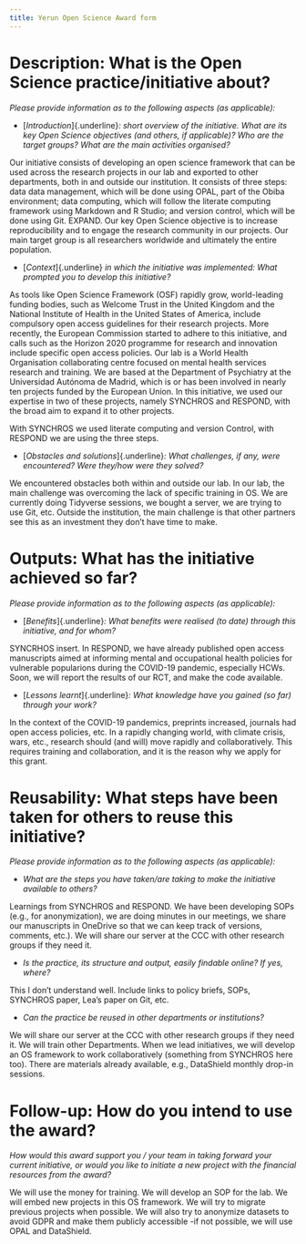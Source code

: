 ```yaml
---
title: Yerun Open Science Award form
---
```


# Description: What is the Open Science practice/initiative about?

*Please provide information as to the following aspects (as applicable):*

-   [*Introduction*]{.underline}*: short overview of the initiative. What are
    its key Open Science objectives (and others, if applicable)? Who are the
    target groups? What are the main activities organised?*
    
Our initiative consists of developing an open science framework that can be used across the research projects in our lab and exported to other departments, both in and outside our institution. It consists of three steps: data data management, which will be done using OPAL, part of the Obiba environment; data computing, which will follow the literate computing framework using Markdown and R Studio; and version control, which will be done using Git. EXPAND. Our key Open Science objective is to increase reproducibility and to engage the research community in our projects. Our main target group is all researchers worldwide and ultimately the entire population.

-   [*Context*]{.underline} *in which the initiative was implemented: What
    prompted you to develop this initiative?*
    
As tools like Open Science Framework (OSF) rapidly grow, world-leading funding bodies, such as Welcome Trust in the United Kingdom and the National Institute of Health in the United States of America, include compulsory open access guidelines for their research projects. More recently, the European Commission started to adhere to this initiative, and calls such as the Horizon 2020 programme for research and innovation include specific open access policies. Our lab is a World Health Organisation collaborating centre focused on mental health services research and training. We are based at the Department of Psychiatry at the Universidad Autónoma de Madrid, which is or has been involved in nearly ten projects funded by the European Union. In this initiative, we used our expertise in two of these projects, namely SYNCHROS and RESPOND, with the broad aim to expand it to other projects.

With SYNCHROS we used literate computing and version Control, with RESPOND we are using the three steps.
    

-   [*Obstacles and solutions*]{.underline}*: What challenges, if any, were
    encountered? Were they/how were they solved?*

We encountered obstacles both within and outside our lab. In our lab, the main challenge was overcoming the lack of specific training in OS. We are currently doing Tidyverse sessions, we bought a server, we are trying to use Git, etc. Outside the institution, the main challenge is that other partners see this as an investment they don’t have time to make.

<!--# blank field, max 400 words -->

# Outputs: What has the initiative achieved so far?

*Please provide information as to the following aspects (as applicable):*

-   [*Benefits*]{.underline}*: What benefits were realised (to date) through
    this initiative, and for whom?*
    
SYNCRHOS insert. In RESPOND, we have already published open access manuscripts aimed at informing mental and occupational health policies for vulnerable popularions during the COVID-19 pandemic, especially HCWs. Soon, we will report the results of our RCT, and make the code available.

-   [*Lessons learnt*]{.underline}*: What knowledge have you gained (so far)
    through your work?*
    
In the context of the COVID-19 pandemics, preprints increased, journals had open access policies, etc. In a rapidly changing world, with climate crisis, wars, etc., research should (and will) move rapidly and collaboratively. This requires training and collaboration, and it is the reason why we apply for this grant.

<!--# blank field, max 400 words -->

# Reusability: What steps have been taken for others to reuse this initiative?

*Please provide information as to the following aspects (as applicable):*

-   *What are the steps you have taken/are taking to make the initiative
    available to others?*
    
Learnings from SYNCHROS and RESPOND. We have been developing SOPs (e.g., for anonymization), we are doing minutes in our meetings, we share our manuscripts in OneDrive so that we can keep track of versions, comments, etc.). We will share our server at the CCC with other research groups if they need it.

-   *Is the practice, its structure and output, easily findable online? If yes,
    where?*
    
 This I don’t understand well. Include links to policy briefs, SOPs, SYNCHROS paper, Lea’s paper on Git, etc.

-   *Can the practice be reused in other departments or institutions?*

We will share our server at the CCC with other research groups if they need it. We will train other Departments. When we lead initiatives, we will develop an OS framework to work collaboratively (something from SYNCHROS here too). There are materials already available, e.g., DataShield monthly drop-in sessions.

<!--# blank field, max 400 words -->

# Follow-up: How do you intend to use the award?

*How would this award support you / your team in taking forward your current
initiative, or would you like to initiate a new project with the financial
resources from the award?*

We will use the money for training. We will develop an SOP for the lab. We will embed new projects in this OS framework. We will try to migrate previous projects when possible. We will also try to anonymize datasets to avoid GDPR and make them publicly accessible -if not possible, we will use OPAL and DataShield.

<!--# blank field, max 400 words -->

